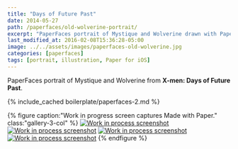 ```yaml
---
title: "Days of Future Past"
date: 2014-05-27
path: /paperfaces/old-wolverine-portrait/
excerpt: "PaperFaces portrait of Mystique and Wolverine drawn with Paper for iOS on an iPad."
last_modified_at: 2016-02-08T15:36:28-05:00
image: ../../assets/images/paperfaces-old-wolverine.jpg
categories: [paperfaces]
tags: [portrait, illustration, Paper for iOS]
---
```


PaperFaces portrait of Mystique and Wolverine from **X-men: Days of Future Past**.

{% include_cached boilerplate/paperfaces-2.md %}

{% figure caption:"Work in progress screen captures Made with Paper." class:"gallery-3-col" %}
[![Work in process screenshot](../../assets/images/paperfaces-old-wolverine-process-1-600.jpg)](../../assets/images/paperfaces-old-wolverine-process-1-lg.jpg) [![Work in process screenshot](../../assets/images/paperfaces-old-wolverine-process-2-600.jpg)](../../assets/images/paperfaces-old-wolverine-process-2-lg.jpg) [![Work in process screenshot](../../assets/images/paperfaces-old-wolverine-process-3-600.jpg)](../../assets/images/paperfaces-old-wolverine-process-3-lg.jpg) [![Work in process screenshot](../../assets/images/paperfaces-old-wolverine-process-4-600.jpg)](../../assets/images/paperfaces-old-wolverine-process-4-lg.jpg)
{% endfigure %}
